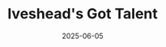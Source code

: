 ---
title: "Iveshead's Got Talent"
date: "2025-06-05"  # Use ISO format YYYY-MM-DD
year: "2025"
webDate: "June 2025"
location: "Iveshead Theatre"
roles: "Head Of Tech (Lighting + Sound), Lighting Designer + Programmer"
images:
  - "/photos/shows/2025-ivesheadsGotTalent/photo1.avif"
  - "/photos/shows/2025-ivesheadsGotTalent/photo2.avif"
  - "/photos/shows/2025-ivesheadsGotTalent/photo3.avif"
  - "/photos/shows/2025-ivesheadsGotTalent/photo4.avif"
  - "/photos/shows/2025-ivesheadsGotTalent/photo5.avif"
visible: true
featured: true
---